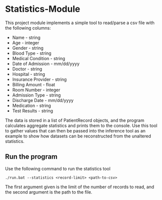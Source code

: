 # Statistics-Module
This project module implements a simple tool to read/parse a csv file with the following columns:

* Name - string
* Age - integer
* Gender - string
* Blood Type - string
* Medical Condition - string
* Date of Admission - mm/dd/yyyy
* Doctor - string
* Hospital - string
* Insurance Provider - string
* Billing Amount - float
* Room Number - integer
* Admission Type - string
* Discharge Date - mm/dd/yyyy
* Medication - string
* Test Results - string

The data is stored in a list of PatientRecord objects, and the program calculates aggregate 
statistics and prints them to the console. Use this tool to gather values that can then be
passed into the inference tool as an example to show how datasets can be reconstructed from
the unaltered statistics.

## Run the program
Use the following command to run the statistics tool
```
./run.bat --statistics <record-limit> <path-to-csv>
```
The first argument given is the limit of the number of records to read, and the second argument
is the path to the file.